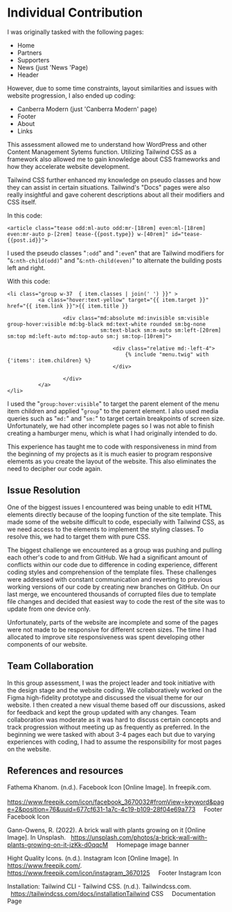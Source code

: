 # Individual Contribution
I was originally tasked with the following pages: 
- Home 
- Partners 
- Supporters 
- News (just 'News 'Page) 
- Header  

However, due to some time constraints, layout similarities and issues with website progression, I also ended up coding: 

- Canberra Modern (just 'Canberra Modern' page)  
- Footer 
- About 
- Links  

This assessment allowed me to understand how WordPress and other Content Management Sytems function. Utilizing Tailwind CSS as a framework also allowed me to gain knowledge about CSS frameworks and how they accelerate website development.  

Tailwind CSS further enhanced my knowledge on pseudo classes and how they can assist in certain situations. Tailwind's "Docs" pages were also really insightful and gave coherent descriptions about all their modifiers and CSS itself. 



In this code: 
``` 
<article class="tease odd:ml-auto odd:mr-[18rem] even:ml-[18rem] even:mr-auto p-[2rem] tease-{{post.type}} w-[40rem]" id="tease-{{post.id}}">  
 ```

I used the pseudo classes "`:odd`" and "`:eve`n" that are Tailwind modifiers for "`&:nth-child(odd)`" and "`&:nth-child(even)`" to alternate the building posts left and right.  

 

With this code: 
```
<li class="group w-37  { item.classes | join(' ') }}" >
          <a class="hover:text-yellow" target="{{ item.target }}" href="{{ item.link }}">{{ item.title }}

                  <div class="md:absolute md:invisible sm:visible group-hover:visible md:bg-black md:text-white rounded sm:bg-none
                              sm:text-black sm:m-auto sm:left-[20rem] sm:top md:left-auto md:top-auto sm:j sm:top-[10rem]"> 

                                  <div class="relative md:-left-4"> 
                                      {% include "menu.twig" with {'items': item.children} %} 
                                  </div>

                  </div> 
          </a>
</li>
```
 I used the "`group:hover:visible`" to target the parent element of the menu item children and applied "`group`" to the parent element. I also used media queries such as "`md:`" and "`sm:`" to target certain breakpoints of screen size. Unfortunately, we had other incomplete pages so I was not able to finish creating a hamburger menu, which is what I had originally intended to do.  

This experience has taught me to code with responsiveness in mind from the beginning of my projects as it is much easier to program responsive elements as you create the layout of the website. This also eliminates the need to decipher our code again. 



## Issue Resolution

One of the biggest issues I encountered was being unable to edit HTML elements directly because of the looping function of the site template. This made some of the website difficult to code, especially with Tailwind CSS, as we need access to the elements to implement the styling classes. To resolve this, we had to target them with pure CSS. 

The biggest challenge we encountered as a group was pushing and pulling each other's code to and from GitHub. We had a significant amount of conflicts within our code due to difference in coding experience, different coding styles and comprehension of the template files. These challenges were addressed with constant communication and reverting to previous working versions of our code by creating new branches on GitHub. On our last merge, we encountered thousands of corrupted files due to template file changes and decided that easiest way to code the rest of the site was to update from one device only.  

Unfortunately, parts of the website are incomplete and some of the pages were not made to be responsive for different screen sizes. The time I had allocated to improve site responsiveness was spent developing other components of our website. 


## Team Collaboration

In this group assessment, I was the project leader and took initiative with the design stage and the website coding. We collaboratively worked on the Figma high-fidelity prototype and discussed the visual theme for our website. I then created a new visual theme based off our discussions, asked for feedback and kept the group updated with any changes. Team collaboration was moderate as it was hard to discuss certain concepts and track progression without meeting up as frequently as preferred. In the beginning we were tasked with about 3-4 pages each but due to varying experiences with coding, I had to assume the responsibility for most pages on the website. 

## References and resources
Fathema Khanom. (n.d.). Facebook Icon [Online Image]. In freepik.com.      
    &nbsp; https://www.freepik.com/icon/facebook_3670032#fromView=keyword&page=2&position=76&uuid=677cf631-1a7c-4c19-b109-28f04e69a773 
  &nbsp;   &nbsp; Footer Facebook Icon 

Gann-Owens, R. (2022). A brick wall with plants growing on it [Online Image]. In Unsplash.
&nbsp; https://unsplash.com/photos/a-brick-wall-with-plants-growing-on-it-jzKk-d0qqcM
&nbsp; &nbsp; Homepage image banner 

Hight Quality Icons. (n.d.). Instagram Icon [Online Image]. In https://www.freepik.com/.                 
    https://www.freepik.com/icon/instagram_3670125
      &nbsp;   &nbsp; Footer Instagram Icon 

Installation: Tailwind CLI - Tailwind CSS. (n.d.). Tailwindcss.com.                                       
  &nbsp; https://tailwindcss.com/docs/installationTailwind CSS 
  &nbsp;   &nbsp; 
  Documentation Page 
